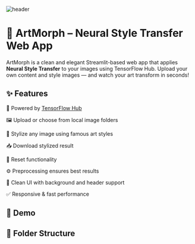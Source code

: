 
![header](https://github.com/user-attachments/assets/16d3e117-01cf-4309-ae23-999f07c869f1)




# 🎨 ArtMorph – Neural Style Transfer Web App

ArtMorph is a clean and elegant Streamlit-based web app that applies **Neural Style Transfer** to your images using TensorFlow Hub. Upload your own content and style images — and watch your art transform in seconds!


## ✨ Features

🧠 Powered by [TensorFlow Hub](https://tfhub.dev/google/magenta/arbitrary-image-stylization-v1-256/2)

🖼️ Upload or choose from local image folders

🎨 Stylize any image using famous art styles

📥 Download stylized result

🔄 Reset functionality

⚙️ Preprocessing ensures best results

🌈 Clean UI with background and header support

✅ Responsive & fast performance



## 🚀 Demo





## 📁 Folder Structure


